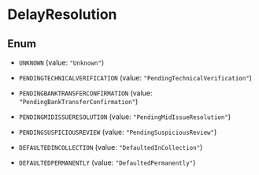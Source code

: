 
# DelayResolution

## Enum


* `UNKNOWN` (value: `"Unknown"`)

* `PENDINGTECHNICALVERIFICATION` (value: `"PendingTechnicalVerification"`)

* `PENDINGBANKTRANSFERCONFIRMATION` (value: `"PendingBankTransferConfirmation"`)

* `PENDINGMIDISSUERESOLUTION` (value: `"PendingMidIssueResolution"`)

* `PENDINGSUSPICIOUSREVIEW` (value: `"PendingSuspiciousReview"`)

* `DEFAULTEDINCOLLECTION` (value: `"DefaultedInCollection"`)

* `DEFAULTEDPERMANENTLY` (value: `"DefaultedPermanently"`)



